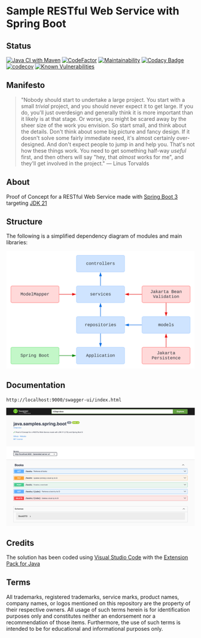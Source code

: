# Sample RESTful Web Service with Spring Boot

## Status

[![Java CI with Maven](https://github.com/nanotaboada/java.samples.spring.boot/actions/workflows/maven.yml/badge.svg)](https://github.com/nanotaboada/java.samples.spring.boot/actions/workflows/maven.yml) [![CodeFactor](https://www.codefactor.io/repository/github/nanotaboada/java.samples.spring.boot/badge)](https://www.codefactor.io/repository/github/nanotaboada/java.samples.spring.boot) [![Maintainability](https://api.codeclimate.com/v1/badges/2b6a5b7ec87a44d622d9/maintainability)](https://codeclimate.com/github/nanotaboada/java.samples.spring.boot/maintainability) [![Codacy Badge](https://app.codacy.com/project/badge/Grade/ea6918db332642089ef420822267931b)](https://app.codacy.com/gh/nanotaboada/java.samples.spring.boot/dashboard?utm_source=gh&utm_medium=referral&utm_content=&utm_campaign=Badge_grade) [![codecov](https://codecov.io/gh/nanotaboada/java.samples.spring.boot/branch/master/graph/badge.svg?token=D3FMNG0WOI)](https://codecov.io/gh/nanotaboada/java.samples.spring.boot) [![Known Vulnerabilities](https://snyk.io/test/github/nanotaboada/java.samples.spring.boot/badge.svg)](https://snyk.io/test/github/nanotaboada/java.samples.spring.boot)

## Manifesto

> "Nobody should start to undertake a large project. You start with a small _trivial_ project, and you should never expect it to get large. If you do, you'll just overdesign and generally think it is more important than it likely is at that stage. Or worse, you might be scared away by the sheer size of the work you envision. So start small, and think about the details. Don't think about some big picture and fancy design. If it doesn't solve some fairly immediate need, it's almost certainly over-designed. And don't expect people to jump in and help you. That's not how these things work. You need to get something half-way _useful_ first, and then others will say "hey, that _almost_ works for me", and they'll get involved in the project." — Linus Torvalds

## About

Proof of Concept for a RESTful Web Service made with [Spring Boot 3](https://spring.io/blog/2024/02/22/spring-boot-3-2-3-available-now) targeting [JDK 21](https://openjdk.org/projects/jdk/21/)

## Structure

The following is a simplified dependency diagram of modules and main libraries:

![Dependency Diagram](java.samples.spring.boot.svg)

## Documentation

```console
http://localhost:9000/swagger-ui/index.html
```

![API Documentation](java.samples.spring.boot-swagger.png)

## Credits

The solution has been coded using [Visual Studio Code](https://code.visualstudio.com/) with the [Extension Pack for Java](https://marketplace.visualstudio.com/items?itemName=vscjava.vscode-java-pack)

## Terms

All trademarks, registered trademarks, service marks, product names, company names, or logos mentioned on this repository are the property of their respective owners. All usage of such terms herein is for identification purposes only and constitutes neither an endorsement nor a recommendation of those items. Furthermore, the use of such terms is intended to be for educational and informational purposes only.
